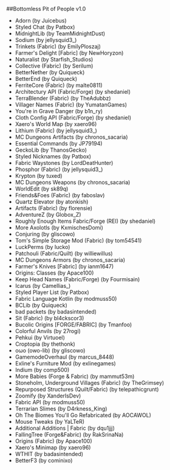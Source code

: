 ##Bottomless Pit of People v1.0

- Adorn (by Juicebus)
- Styled Chat (by Patbox)
- MidnightLib (by TeamMidnightDust)
- Sodium (by jellysquid3_)
- Trinkets (Fabric) (by EmilyPloszaj)
- Farmer's Delight [Fabric] (by NewHoryzon)
- Naturalist (by Starfish_Studios)
- Collective (Fabric) (by Serilum)
- BetterNether (by Quiqueck)
- BetterEnd (by Quiqueck)
- FerriteCore (Fabric) (by malte0811)
- Architectury API (Fabric/Forge) (by shedaniel)
- TerraBlender (Fabric) (by TheAdubbz)
- Villager Names (Fabric) (by YumatanGames)
- You're in Grave Danger (by b1n_ry)
- Cloth Config API (Fabric/Forge) (by shedaniel)
- Xaero's World Map (by xaero96)
- Lithium (Fabric) (by jellysquid3_)
- MC Dungeons Artifacts (by chronos_sacaria)
- Essential Commands (by JP79194)
- GeckoLib (by ThanosGecko)
- Styled Nicknames (by Patbox)
- Fabric Waystones (by LordDeatHunter)
- Phosphor (Fabric) (by jellysquid3_)
- Krypton (by tuxed)
- MC Dungeons Weapons (by chronos_sacaria)
- WorldEdit (by sk89q)
- Friends&Foes (Fabric) (by faboslav)
- Quartz Elevator (by atonkish)
- Artifacts (Fabric) (by florensie)
- AdventureZ (by Globox_Z)
- Roughly Enough Items Fabric/Forge (REI) (by shedaniel)
- More Axolotls (by KxmischesDomi)
- Conjuring (by gliscowo)
- Tom's Simple Storage Mod (Fabric) (by tom54541)
- LuckPerms (by Iucko)
- Patchouli (Fabric/Quilt) (by williewillus)
- MC Dungeons Armors (by chronos_sacaria)
- Farmer's Knives [Fabric] (by ianm1647)
- Origins: Classes (by Apace100)
- Keep Head Names (Fabric/Forge) (by Fourmisain)
- Icarus (by Camellias_)
- Styled Player List (by Patbox)
- Fabric Language Kotlin (by modmuss50)
- BCLib (by Quiqueck)
- bad packets (by badasintended)
- Sit (Fabric) (by bl4ckscor3)
- Bucolic Origins [FORGE/FABRIC] (by Tmanfoo)
- Colorful Anvils (by 27rogi)
- Pehkui (by Virtuoel)
- Croptopia (by thethonk)
- oωo (owo-lib) (by gliscowo)
- GamemodeOverhaul (by marcus_8448)
- Exline's Furniture Mod (by exlinegames)
- Indium (by comp500)
- More Babies (Forge & Fabric) (by mammut53m)
- Stoneholm, Underground Villages (Fabric) (by TheGrimsey)
- Repurposed Structures (Quilt/Fabric) (by telepathicgrunt)
- Zoomify (by XanderIsDev)
- Fabric API (by modmuss50)
- Terrarian Slimes (by D4rkness_King)
- Oh The Biomes You'll Go Refabricated (by AOCAWOL)
- Mouse Tweaks (by YaLTeR)
- Additional Additions | Fabric (by dqu1jjj)
- FallingTree (Forge&Fabric) (by RakSrinaNa)
- Origins (Fabric) (by Apace100)
- Xaero's Minimap (by xaero96)
- WTHIT (by badasintended)
- BetterF3 (by cominixo)
